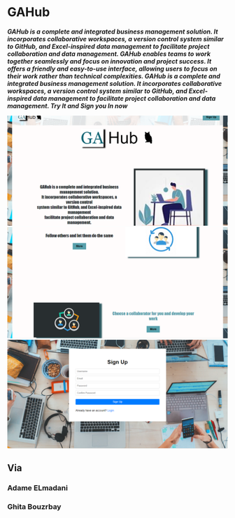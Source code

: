# GAHub

***GAHub is a complete and integrated business management solution. It incorporates collaborative workspaces, a version control system similar to GitHub, and Excel-inspired data management to facilitate project collaboration and data management. GAHub enables teams to work together seamlessly and focus on innovation and project success. It offers a friendly and easy-to-use interface, allowing users to focus on their work rather than technical complexities.  GAHub is a complete and integrated business management solution. It incorporates collaborative workspaces, a version control system similar to GitHub, and Excel-inspired data management to facilitate project collaboration and data management. Try It and Sign you In now***


<img src="https://github.com/ghbouzrbay/GAHub/blob/main/GAHub_Fron-end/PiC/GAHUB.png">
<img src="https://github.com/ghbouzrbay/GAHub/blob/main/GAHub_Fron-end/PiC/GAHUB1.png">
<img src="https://github.com/ghbouzrbay/GAHub/blob/main/GAHub_Fron-end/PiC/GAHUB3.png">
<imag src="https://github.com/ghbouzrbay/GAHub/blob/main/GAHub_Fron-end/PiC/gahub2.png">

## Via
### Adame ELmadani
### Ghita Bouzrbay
